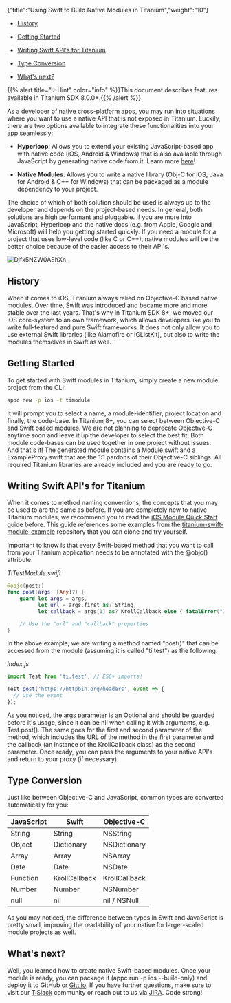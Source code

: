 {"title":"Using Swift to Build Native Modules in Titanium","weight":"10"}

* [History](#history)

* [Getting Started](#getting-started)

* [Writing Swift API's for Titanium](#writing-swift-api's-for-titanium)

* [Type Conversion](#type-conversion)

* [What's next?](#what's-next?)

{{% alert title="💡 Hint" color="info" %}}This document describes features available in Titanium SDK 8.0.0+.{{% /alert %}}

As a developer of native cross-platform apps, you may run into situations where you want to use a native API that is not exposed in Titanium. Luckily, there are two options available to integrate these functionalities into your app seamlessly:

* **Hyperloop**: Allows you to extend your existing JavaScript-based app with native code (iOS, Android & Windows) that is also available through JavaScript by generating native code from it. Learn more [here](https://github.com/appcelerator/hyperloop-examples)!

* **Native Modules**: Allows you to write a native library (Obj-C for iOS, Java for Android & C++ for Windows) that can be packaged as a module dependency to your project.

The choice of which of both solution should be used is always up to the developer and depends on the project-based needs. In general, both solutions are high performant and pluggable. If you are more into JavaScript, Hyperloop and the native docs (e.g. from Apple, Google and Microsoft) will help you getting started quickly. If you need a module for a project that uses low-level code (like C or C++), native modules will be the better choice because of the easier access to their API's.

![Djfx5NZW0AEhXn_](/Images/appc/download/attachments/56301010/Djfx5NZW0AEhXn_.jpg)

## History

When it comes to iOS, Titanium always relied on Objective-C based native modules. Over time, Swift was introduced and became more and more stable over the last years. That's why in Titanium SDK 8+, we moved our iOS core-system to an own framework, which allows developers like you to write full-featured and pure Swift frameworks. It does not only allow you to use external Swift libraries (like Alamofire or IGListKit), but also to write the modules themselves in Swift as well.

## Getting Started

To get started with Swift modules in Titanium, simply create a new module project from the CLI:

```bash
appc new -p ios -t timodule
```

It will prompt you to select a name, a module-identifier, project location and finally, the code-base. In Titanium 8+, you can select between Objective-C and Swift based modules. We are not planning to deprecate Objective-C anytime soon and leave it up the developer to select the best fit. Both module code-bases can be used together in one project without issues. And that's it! The generated module contains a <ModuleID>Module.swift and a <ModuleID>ExampleProxy.swift that are the 1:1 pardons of their Objective-C siblings. All required Titanium libraries are already included and you are ready to go.

## Writing Swift API's for Titanium

When it comes to method naming conventions, the concepts that you may be used to are the same as before. If you are completely new to native Titanium modules, we recommend you to read the [iOS Module Quick Start](/docs/appc/Titanium_SDK/Titanium_SDK_How-tos/Extending_Titanium_Mobile/iOS_Module_Development_Guide/iOS_Module_Quick_Start/) guide before. This guide references some examples from the [titanium-swift-module-example](https://github.com/hansemannn/titanium-swift-module-example) repository that you can clone and try yourself.

Important to know is that every Swift-based method that you want to call from your Titanium application needs to be annotated with the @objc() attribute:

*TiTestModule.swift*

```swift
@objc(post:)
func post(args: [Any]?) {
    guard let args = args,
          let url = args.first as? String,
          let callback = args[1] as? KrollCallback else { fatalError("Invalid parameters provided!") }

    // Use the "url" and "callback" properties
}
```

In the above example, we are writing a method named "post()" that can be accessed from the module (assuming it is called "ti.test") as the following:

*index.js*

```javascript
import Test from 'ti.test'; // ES6+ imports!

Test.post('https://httpbin.org/headers', event => {
  // Use the event
});
```

As you noticed, the args parameter is an Optional and should be guarded before it's usage, since it can be nil when calling it with arguments, e.g. Test.post(). The same goes for the first and second parameter of the method, which includes the URL of the method in the first parameter and the callback (an instance of the KrollCallback class) as the second parameter. Once ready, you can pass the arguments to your native API's and return to your proxy (if necessary).

## Type Conversion

Just like between Objective-C and JavaScript, common types are converted automatically for you:

| JavaScript | Swift | Objective-C |
| --- | --- | --- |
| String | String | NSString |
| Object | Dictionary | NSDictionary |
| Array | Array | NSArray |
| Date | Date | NSDate |
| Function | KrollCallback | KrollCallback |
| Number | Number | NSNumber |
| null | nil | nil / NSNull |

As you may noticed, the difference between types in Swift and JavaScript is pretty small, improving the readability of your native for larger-scaled module projects as well.

## What's next?

Well, you learned how to create native Swift-based modules. Once your module is ready, you can package it (appc run -p ios --build-only) and deploy it to GitHub or [Gitt.io](http://gitt.io). If you have further questions, make sure to visit our [TiSlack](http://tislack.org) community or reach out to us via [JIRA](https://jira.appcelerator.org). Code strong!
